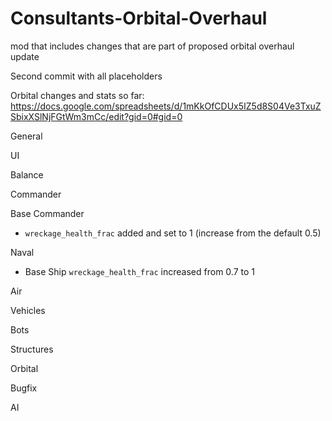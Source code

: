 # Consultants-Orbital-Overhaul
mod that includes changes that are part of proposed orbital overhaul update

Second commit with all placeholders



Orbital changes and stats so far:
https://docs.google.com/spreadsheets/d/1mKkOfCDUx5IZ5d8S04Ve3TxuZSbixXSlNjFGtWm3mCc/edit?gid=0#gid=0


General


UI



Balance



Commander

Base Commander
- `wreckage_health_frac` added and set to 1 (increase from the default 0.5)



Naval

- Base Ship
`wreckage_health_frac` increased from 0.7 to 1



Air

Vehicles

Bots

Structures

Orbital

Bugfix

AI